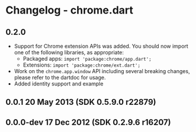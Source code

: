 # Changelog - chrome.dart

## 0.2.0

- Support for Chrome extension APIs was added.  You should now import one of the
following libraries, as appropriate:
	- Packaged apps: `import 'package:chrome/app.dart';`
	- Extensions: `import 'package:chrome/ext.dart';`
- Work on the `chrome.app.window` API including several breaking changes, please
refer to the dartdoc for usage.
- Added identity support and example

## 0.0.1 20 May 2013 (SDK 0.5.9.0 r22879)

## 0.0.0-dev 17 Dec 2012 (SDK 0.2.9.6 r16207)
